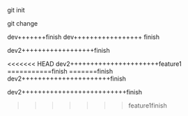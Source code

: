 git init

git change

dev+++++++finish
dev+++++++++++++++++  finish

dev2++++++++++++++++++finish

<<<<<<< HEAD
dev2++++++++++++++++++++++feature1   ===========finish
=======finish
dev2++++++++++++++++++++++finish

dev2++++++++++++++++++++++++++finish

> > > > > > > feature1finish

